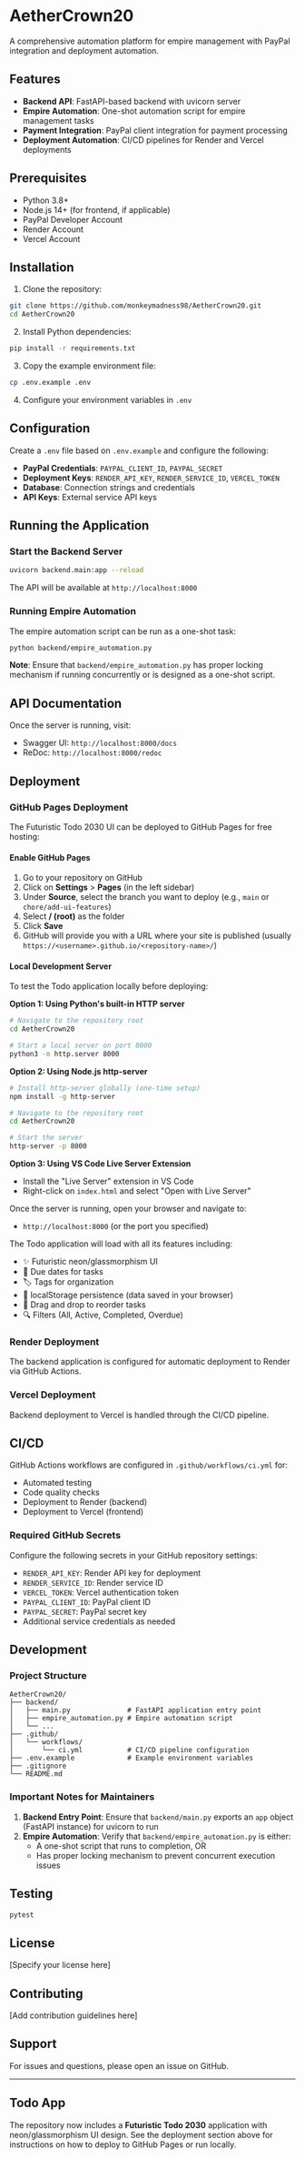 # AetherCrown20

A comprehensive automation platform for empire management with PayPal integration and deployment automation.

## Features

- **Backend API**: FastAPI-based backend with uvicorn server
- **Empire Automation**: One-shot automation script for empire management tasks
- **Payment Integration**: PayPal client integration for payment processing
- **Deployment Automation**: CI/CD pipelines for Render and Vercel deployments

## Prerequisites

- Python 3.8+
- Node.js 14+ (for frontend, if applicable)
- PayPal Developer Account
- Render Account
- Vercel Account

## Installation

1. Clone the repository:
```bash
git clone https://github.com/monkeymadness98/AetherCrown20.git
cd AetherCrown20
```

2. Install Python dependencies:
```bash
pip install -r requirements.txt
```

3. Copy the example environment file:
```bash
cp .env.example .env
```

4. Configure your environment variables in `.env`

## Configuration

Create a `.env` file based on `.env.example` and configure the following:

- **PayPal Credentials**: `PAYPAL_CLIENT_ID`, `PAYPAL_SECRET`
- **Deployment Keys**: `RENDER_API_KEY`, `RENDER_SERVICE_ID`, `VERCEL_TOKEN`
- **Database**: Connection strings and credentials
- **API Keys**: External service API keys

## Running the Application

### Start the Backend Server

```bash
uvicorn backend.main:app --reload
```

The API will be available at `http://localhost:8000`

### Running Empire Automation

The empire automation script can be run as a one-shot task:

```bash
python backend/empire_automation.py
```

**Note**: Ensure that `backend/empire_automation.py` has proper locking mechanism if running concurrently or is designed as a one-shot script.

## API Documentation

Once the server is running, visit:
- Swagger UI: `http://localhost:8000/docs`
- ReDoc: `http://localhost:8000/redoc`

## Deployment

### GitHub Pages Deployment

The Futuristic Todo 2030 UI can be deployed to GitHub Pages for free hosting:

#### Enable GitHub Pages

1. Go to your repository on GitHub
2. Click on **Settings** > **Pages** (in the left sidebar)
3. Under **Source**, select the branch you want to deploy (e.g., `main` or `chore/add-ui-features`)
4. Select **/ (root)** as the folder
5. Click **Save**
6. GitHub will provide you with a URL where your site is published (usually `https://<username>.github.io/<repository-name>/`)

#### Local Development Server

To test the Todo application locally before deploying:

**Option 1: Using Python's built-in HTTP server**
```bash
# Navigate to the repository root
cd AetherCrown20

# Start a local server on port 8000
python3 -m http.server 8000
```

**Option 2: Using Node.js http-server**
```bash
# Install http-server globally (one-time setup)
npm install -g http-server

# Navigate to the repository root
cd AetherCrown20

# Start the server
http-server -p 8000
```

**Option 3: Using VS Code Live Server Extension**
- Install the "Live Server" extension in VS Code
- Right-click on `index.html` and select "Open with Live Server"

Once the server is running, open your browser and navigate to:
- `http://localhost:8000` (or the port you specified)

The Todo application will load with all its features including:
- ✨ Futuristic neon/glassmorphism UI
- 📅 Due dates for tasks
- 🏷️ Tags for organization
- 💾 localStorage persistence (data saved in your browser)
- 🔄 Drag and drop to reorder tasks
- 🔍 Filters (All, Active, Completed, Overdue)

### Render Deployment

The backend application is configured for automatic deployment to Render via GitHub Actions.

### Vercel Deployment

Backend deployment to Vercel is handled through the CI/CD pipeline.

## CI/CD

GitHub Actions workflows are configured in `.github/workflows/ci.yml` for:
- Automated testing
- Code quality checks
- Deployment to Render (backend)
- Deployment to Vercel (frontend)

### Required GitHub Secrets

Configure the following secrets in your GitHub repository settings:

- `RENDER_API_KEY`: Render API key for deployment
- `RENDER_SERVICE_ID`: Render service ID
- `VERCEL_TOKEN`: Vercel authentication token
- `PAYPAL_CLIENT_ID`: PayPal client ID
- `PAYPAL_SECRET`: PayPal secret key
- Additional service credentials as needed

## Development

### Project Structure

```
AetherCrown20/
├── backend/
│   ├── main.py              # FastAPI application entry point
│   ├── empire_automation.py # Empire automation script
│   └── ...
├── .github/
│   └── workflows/
│       └── ci.yml           # CI/CD pipeline configuration
├── .env.example             # Example environment variables
├── .gitignore
└── README.md
```

### Important Notes for Maintainers

1. **Backend Entry Point**: Ensure that `backend/main.py` exports an `app` object (FastAPI instance) for uvicorn to run
2. **Empire Automation**: Verify that `backend/empire_automation.py` is either:
   - A one-shot script that runs to completion, OR
   - Has proper locking mechanism to prevent concurrent execution issues

## Testing

```bash
pytest
```

## License

[Specify your license here]

## Contributing

[Add contribution guidelines here]

## Support

For issues and questions, please open an issue on GitHub.

---

## Todo App

The repository now includes a **Futuristic Todo 2030** application with neon/glassmorphism UI design. See the deployment section above for instructions on how to deploy to GitHub Pages or run locally.